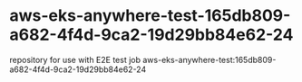 # aws-eks-anywhere-test-165db809-a682-4f4d-9ca2-19d29bb84e62-24
repository for use with E2E test job aws-eks-anywhere-test:165db809-a682-4f4d-9ca2-19d29bb84e62-24
